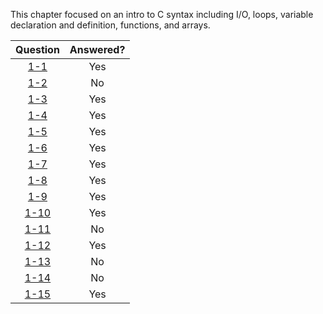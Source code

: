 This chapter focused on an intro to C syntax including I/O, loops, variable declaration and definition, functions, and arrays.

| Question |Answered?  |
| :-------:|:---------:|
| [1-1](1-1)      | Yes       |
| [1-2](README.md)      | No       |
| [1-3](1-3)      | Yes       |
| [1-4](1-4)      | Yes       |
| [1-5](1-5)       | Yes       |
| [1-6](1-6)       | Yes       |
| [1-7](1-7)       | Yes       |
| [1-8](1-8)     | Yes       |
| [1-9](1-9)       | Yes       |
| [1-10](1-10)     | Yes       |
| [1-11](README.md)     | No       |
| [1-12](1-12)     | Yes       |
| [1-13](README.md)     | No       |
| [1-14](README.md)     | No       |
| [1-15](1-15)     | Yes       |